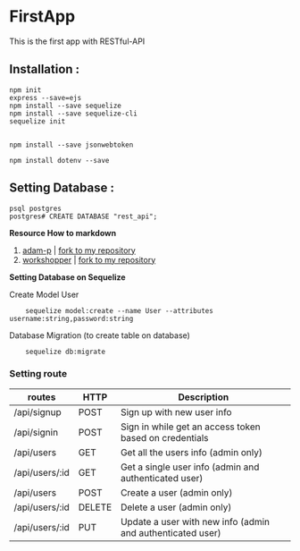 # FirstApp
This is the first app with RESTful-API

## Installation :
    npm init
    express --save=ejs
    npm install --save sequelize
    npm install --save sequelize-cli
    sequelize init
    
    
    npm install --save jsonwebtoken

    npm install dotenv --save

    
## Setting Database : 
    psql postgres
    postgres# CREATE DATABASE "rest_api";


**Resource How to markdown**
1. [adam-p](https://github.com/adam-p/markdown-here) | [fork to my repository](https://github.com/PDVega/markdown-here)
2. [workshopper](https://github.com/workshopper/how-to-markdown) | [fork to my repository](https://github.com/PDVega/how-to-markdown)


**Setting Database on Sequelize**

Create Model User
        
        sequelize model:create --name User --attributes username:string,password:string

Database Migration (to create table on database)

        sequelize db:migrate

### Setting route

routes | HTTP | Description
-------|------|------------
/api/signup | POST | Sign up with new user info
/api/signin | POST | Sign in while get an access token based on credentials
/api/users   | GET | Get all the users info (admin only)
/api/users/:id | GET | Get a single user info (admin and authenticated user)
/api/users | POST | Create a user (admin only)
/api/users/:id | DELETE | Delete a user (admin only)
/api/users/:id | PUT | Update a user with new info (admin and authenticated user)

